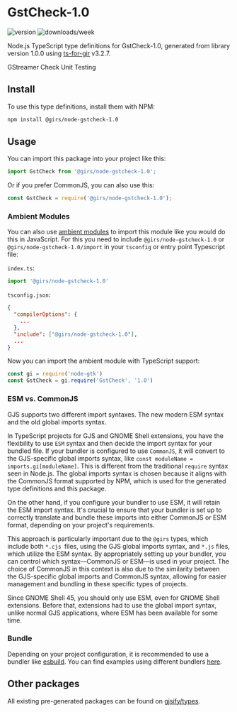 
# GstCheck-1.0

![version](https://img.shields.io/npm/v/@girs/node-gstcheck-1.0)
![downloads/week](https://img.shields.io/npm/dw/@girs/node-gstcheck-1.0)


Node.js TypeScript type definitions for GstCheck-1.0, generated from library version 1.0.0 using [ts-for-gir](https://github.com/gjsify/ts-for-gir) v3.2.7.

GStreamer Check Unit Testing

## Install

To use this type definitions, install them with NPM:
```bash
npm install @girs/node-gstcheck-1.0
```

## Usage

You can import this package into your project like this:
```ts
import GstCheck from '@girs/node-gstcheck-1.0';
```

Or if you prefer CommonJS, you can also use this:
```ts
const GstCheck = require('@girs/node-gstcheck-1.0');
```

### Ambient Modules

You can also use [ambient modules](https://github.com/gjsify/ts-for-gir/tree/main/packages/cli#ambient-modules) to import this module like you would do this in JavaScript.
For this you need to include `@girs/node-gstcheck-1.0` or `@girs/node-gstcheck-1.0/import` in your `tsconfig` or entry point Typescript file:

`index.ts`:
```ts
import '@girs/node-gstcheck-1.0'
```

`tsconfig.json`:
```json
{
  "compilerOptions": {
    ...
  },
  "include": ["@girs/node-gstcheck-1.0"],
  ...
}
```

Now you can import the ambient module with TypeScript support: 

```ts
const gi = require('node-gtk')
const GstCheck = gi.require('GstCheck', '1.0')
```



### ESM vs. CommonJS

GJS supports two different import syntaxes. The new modern ESM syntax and the old global imports syntax.

In TypeScript projects for GJS and GNOME Shell extensions, you have the flexibility to use `ESM` syntax and then decide the import syntax for your bundled file. If your bundler is configured to use `CommonJS`, it will convert to the GJS-specific global imports syntax, like `const moduleName = imports.gi[moduleName]`. This is different from the traditional `require` syntax seen in Node.js. The global imports syntax is chosen because it aligns with the CommonJS format supported by NPM, which is used for the generated type definitions and this package.

On the other hand, if you configure your bundler to use ESM, it will retain the ESM import syntax. It's crucial to ensure that your bundler is set up to correctly translate and bundle these imports into either CommonJS or ESM format, depending on your project's requirements.

This approach is particularly important due to the `@girs` types, which include both `*.cjs `files, using the GJS global imports syntax, and `*.js` files, which utilize the ESM syntax. By appropriately setting up your bundler, you can control which syntax—CommonJS or ESM—is used in your project. The choice of CommonJS in this context is also due to the similarity between the GJS-specific global imports and CommonJS syntax, allowing for easier management and bundling in these specific types of projects.

Since GNOME Shell 45, you should only use ESM, even for GNOME Shell extensions. Before that, extensions had to use the global import syntax, unlike normal GJS applications, where ESM has been available for some time.

### Bundle

Depending on your project configuration, it is recommended to use a bundler like [esbuild](https://esbuild.github.io/). You can find examples using different bundlers [here](https://github.com/gjsify/ts-for-gir/tree/main/examples).

## Other packages

All existing pre-generated packages can be found on [gjsify/types](https://github.com/gjsify/types).

